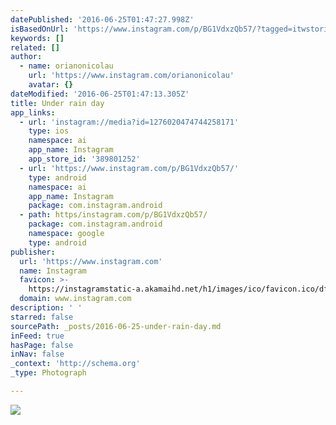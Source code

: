 ```yaml
---
datePublished: '2016-06-25T01:47:27.998Z'
isBasedOnUrl: 'https://www.instagram.com/p/BG1VdxzQb57/?tagged=itwstories'
keywords: []
related: []
author:
  - name: orianonicolau
    url: 'https://www.instagram.com/orianonicolau'
    avatar: {}
dateModified: '2016-06-25T01:47:13.305Z'
title: Under rain day
app_links:
  - url: 'instagram://media?id=1276020474744258171'
    type: ios
    namespace: ai
    app_name: Instagram
    app_store_id: '389801252'
  - url: 'https://www.instagram.com/p/BG1VdxzQb57/'
    type: android
    namespace: ai
    app_name: Instagram
    package: com.instagram.android
  - path: https/instagram.com/p/BG1VdxzQb57/
    package: com.instagram.android
    namespace: google
    type: android
publisher:
  url: 'https://www.instagram.com'
  name: Instagram
  favicon: >-
    https://instagramstatic-a.akamaihd.net/h1/images/ico/favicon.ico/dfa85bb1fd63.ico
  domain: www.instagram.com
description: ' '
starred: false
sourcePath: _posts/2016-06-25-under-rain-day.md
inFeed: true
hasPage: false
inNav: false
_context: 'http://schema.org'
_type: Photograph

---
```

![ ](https://imgflo.herokuapp.com/graph/vahj1ThiexotieMo/a5063a5c23b5c6687641d0ec7a88883e/noop.jpg?input=https%3A%2F%2Fscontent.cdninstagram.com%2Ft51.2885-15%2Fs640x640%2Fsh0.08%2Fe35%2F13355462_887924914664052_1102238767_n.jpg%3Fig_cache_key%3DMTI3NjAyMDQ3NDc0NDI1ODE3MQ%253D%253D.2)